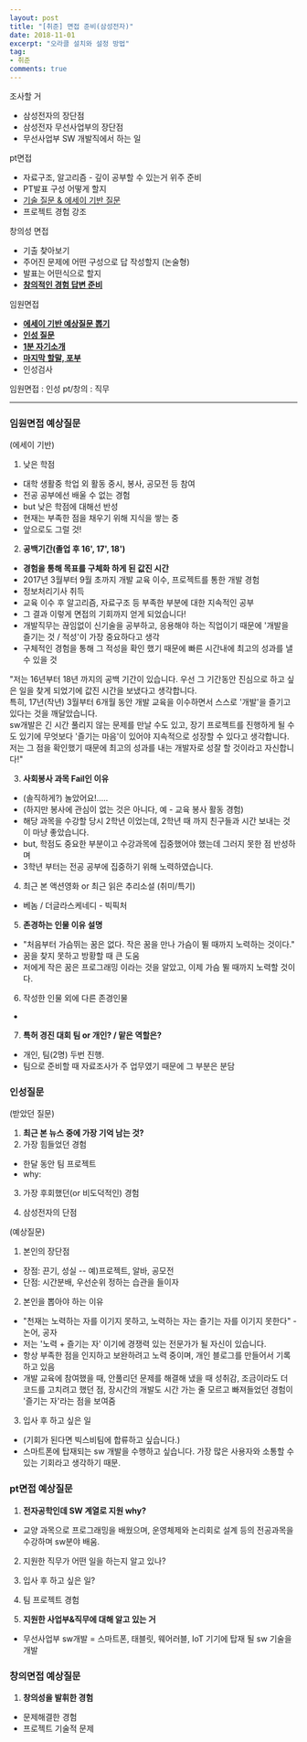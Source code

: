 ```yaml
---
layout: post
title: "[취준] 면접 준비(삼성전자)"
date: 2018-11-01
excerpt: "오라클 설치와 설정 방법"
tag:
- 취준
comments: true
---
```


조사할 거
* 삼성전자의 장단점
* 삼성전자 무선사업부의 장단점
* 무선사업부 SW 개발직에서 하는 일

pt면접
* 자료구조, 알고리즘 - 깊이 공부할 수 있는거 위주 준비
* PT발표 구성 어떻게 할지
* [기술 질문 & 에세이 기반 질문](#pt면접-예상질문)
* 프로젝트 경험 강조

창의성 면접
* 기출 찾아보기
* 주어진 문제에 어떤 구성으로 답 작성할지 (논술형)
* 발표는 어떤식으로 할지
* [__창의적인 경험 답변 준비__](#창의면접-예상질문)

임원면접
* [__에세이 기반 예상질문 뽑기__](#임원면접-예상질문)
* [__인성 질문__](#인성질문)
* [__1분 자기소개__]()
* [__마지막 할말, 포부__]()
* 인성검사


<hlb>임원면접 : 인성</hlb>
<hlb>pt/창의 : 직무</hlb>

---


### 임원면접 예상질문
(에세이 기반)  
1. 낮은 학점
- 대학 생활중 학업 외 활동 중시, 봉사, 공모전 등 참여
- 전공 공부에선 배울 수 없는 경험
- but 낮은 학점에 대해선 반성
- 현재는 부족한 점을 채우기 위해 지식을 쌓는 중
- 앞으로도 그럴 것!

2. __공백기간(졸업 후 16', 17', 18')__
- __경험을 통해 목표를 구체화 하게 된 값진 시간__
- 2017년 3월부터 9월 초까지 개발 교육 이수, 프로젝트를 통한 개발 경험
- 정보처리기사 취득
- 교육 이수 후 알고리즘, 자료구조 등 부족한 부분에 대한 지속적인 공부
- 그 결과 이렇게 면접의 기회까지 얻게 되었습니다!
- 개발직무는 끊임없이 신기술을 공부하고, 응용해야 하는 직업이기 때문에 '개발을 즐기는 것 / 적성'이 가장 중요하다고 생각
- 구체적인 경험을 통해 그 적성을 확인 했기 때문에 빠른 시간내에 최고의 성과를 낼 수 있을 것

"저는 16년부터 18년 까지의 공백 기간이 있습니다.
우선 그 기간동안 진심으로 하고 싶은 일을 찾게 되었기에 값진 시간을 보냈다고 생각합니다.  
특히, 17년(작년) 3월부터 6개월 동안 개발 교육을 이수하면서 스스로 '개발'을 즐기고 있다는 것을 깨달았습니다.  
sw개발은 긴 시간 풀리지 않는 문제를 만날 수도 있고, 장기 프로젝트를 진행하게 될 수도 있기에 무엇보다 '즐기는 마음'이 있어야 지속적으로 성장할 수 있다고 생각합니다.  
저는 그 점을 확인했기 때문에
최고의 성과를 내는 개발자로 성잘 할 것이라고 자신합니다!"


3. __사회봉사 과목 Fail인 이유__
- (솔직하게?) 놀았어요!.....
- (하지만 봉사에 관심이 없는 것은 아니다, 예 - 교육 봉사 활동 경험)
- 해당 과목을 수강할 당시 2학년 이었는데, 2학년 때 까지 친구들과 시간 보내는 것이 마냥 좋았습니다.
- but, 학점도 중요한 부분이고 수강과목에 집중했어야 했는데 그러지 못한 점 반성하며
- 3학년 부터는 전공 공부에 집중하기 위해 노력하였습니다.

4. 최근 본 액션영화 or 최근 읽은 추리소설 (취미/특기)
- 베놈 / 더글라스케네디 - 빅픽처

5. __존경하는 인물 이유 설명__
- "처음부터 가슴뛰는 꿈은 없다. 작은 꿈을 만나 가슴이 뛸 때까지 노력하는 것이다."
- 꿈을 찾지 못하고 방황할 때 큰 도움
- 저에게 작은 꿈은 프로그래밍 이라는 것을 알았고, 이제 가슴 뛸 때까지 노력할 것이다.

6. 작성한 인물 외에 다른 존경인물
-

7. __특허 경진 대회 팀 or 개인? / 맡은 역할은?__
- 개인, 팀(2명) 두번 진행.
- 팀으로 준비할 때 자료조사가 주 업무였기 때문에 그 부분은 분담



### 인성질문
(받았던 질문)
1. __최근 본 뉴스 중에 가장 기억 남는 것?__
2. 가장 힘들었던 경험
- 한달 동안 팀 프로젝트
- why:

3. 가장 후회했던(or 비도덕적인) 경험

4. 삼성전자의 단점


(예상질문)
1. 본인의 장단점
- 장점: 끈기, 성실 -- 예)프로젝트, 알바, 공모전
- 단점: 시간분배, 우선순위 정하는 습관을 들이자

2. 본인을 뽑아야 하는 이유
- "천재는 노력하는 자를 이기지 못하고, 노력하는 자는 즐기는 자를 이기지 못한다" - 논어, 공자
- 저는 '노력 + 즐기는 자' 이기에 경쟁력 있는 전문가가 될 자신이 있습니다.
- 항상 부족한 점을 인지하고 보완하려고 노력 중이며, 개인 블로그를 만들어서 기록하고 있음
- 개발 교육에 참여했을 때, 안풀리던 문제를 해결해 냈을 때 성취감, 조금이라도 더 코드를 고치려고 했던 점, 장시간의 개발도 시간 가는 줄 모르고 빠져들었던 경험이 '즐기는 자'라는 점을 보여줌

3. 입사 후 하고 싶은 일
- (기회가 된다면 빅스비팀에 합류하고 싶습니다.)
- 스마트폰에 탑재되는 sw 개발을 수행하고 싶습니다. 가장 많은 사용자와 소통할 수 있는 기회라고 생각하기 때문.

### pt면접 예상질문
1. __전자공학인데 SW 계열로 지원 why?__
- 교양 과목으로 프로그래밍을 배웠으며, 운영체제와 논리회로 설계 등의 전공과목을 수강하며 sw분야 배움.

2. 지원한 직무가 어떤 일을 하는지 알고 있나?

3. 입사 후 하고 싶은 일?

4. 팀 프로젝트 경험

5. __지원한 사업부&직무에 대해 알고 있는 거__
- 무선사업부 sw개발 = 스마트폰, 태블릿, 웨어러블, IoT 기기에 탑재 될 sw 기술을 개발

### 창의면접 예상질문
1. __창의성을 발휘한 경험__
- 문제해결한 경험
- 프로젝트 기술적 문제

